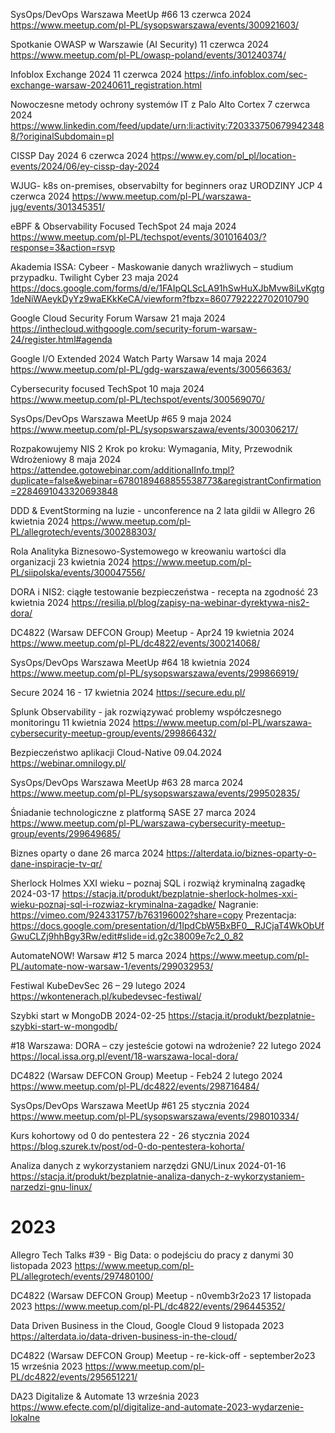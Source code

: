 




SysOps/DevOps Warszawa MeetUp #66 
13 czerwca 2024
https://www.meetup.com/pl-PL/sysopswarszawa/events/300921603/







Spotkanie OWASP w Warszawie (AI Security)
11 czerwca 2024
https://www.meetup.com/pl-PL/owasp-poland/events/301240374/




Infoblox Exchange 2024
11 czerwca 2024
https://info.infoblox.com/sec-exchange-warsaw-20240611_registration.html




Nowoczesne metody ochrony systemów IT z Palo Alto Cortex
7 czerwca 2024
https://www.linkedin.com/feed/update/urn:li:activity:7203337506799423488/?originalSubdomain=pl




CISSP Day 2024
6 czerwca 2024
https://www.ey.com/pl_pl/location-events/2024/06/ey-cissp-day-2024




WJUG- k8s on-premises, observabilty for beginners oraz URODZINY JCP
4 czerwca 2024
https://www.meetup.com/pl-PL/warszawa-jug/events/301345351/




eBPF & Observability Focused TechSpot
24 maja 2024
https://www.meetup.com/pl-PL/techspot/events/301016403/?response=3&action=rsvp



Akademia ISSA: Cybeer -  Maskowanie danych wrażliwych – studium przypadku. Twilight Cyber
23 maja 2024
https://docs.google.com/forms/d/e/1FAIpQLScLA91hSwHuXJbMvw8iLvKgtg1deNiWAeykDyYz9waEKkKeCA/viewform?fbzx=8607792222702010790



Google Cloud Security Forum Warsaw
21 maja 2024
https://inthecloud.withgoogle.com/security-forum-warsaw-24/register.html#agenda




Google I/O Extended 2024 Watch Party Warsaw
14 maja 2024
https://www.meetup.com/pl-PL/gdg-warszawa/events/300566363/




Cybersecurity focused TechSpot
10 maja 2024
https://www.meetup.com/pl-PL/techspot/events/300569070/




SysOps/DevOps Warszawa MeetUp #65
9 maja 2024
https://www.meetup.com/pl-PL/sysopswarszawa/events/300306217/




Rozpakowujemy NIS 2 Krok po kroku: Wymagania, Mity, Przewodnik Wdrożeniowy
8 maja 2024
https://attendee.gotowebinar.com/additionalInfo.tmpl?duplicate=false&webinar=6780189468855538773&aregistrantConfirmation=2284691043320693848




DDD & EventStorming na luzie - unconference na 2 lata gildii w Allegro
26 kwietnia 2024
https://www.meetup.com/pl-PL/allegrotech/events/300288303/




Rola Analityka Biznesowo-Systemowego w kreowaniu wartości dla organizacji
23 kwietnia 2024
https://www.meetup.com/pl-PL/siipolska/events/300047556/




DORA i NIS2: ciągłe testowanie bezpieczeństwa - recepta na zgodność
23 kwietnia 2024
https://resilia.pl/blog/zapisy-na-webinar-dyrektywa-nis2-dora/




DC4822 (Warsaw DEFCON Group) Meetup - Apr24
19 kwietnia 2024
https://www.meetup.com/pl-PL/dc4822/events/300214068/




SysOps/DevOps Warszawa MeetUp #64
18 kwietnia 2024
https://www.meetup.com/pl-PL/sysopswarszawa/events/299866919/




Secure 2024
16 - 17 kwietnia 2024
https://secure.edu.pl/




Splunk Observability - jak rozwiązywać problemy współczesnego monitoringu
11 kwietnia 2024
https://www.meetup.com/pl-PL/warszawa-cybersecurity-meetup-group/events/299866432/




Bezpieczeństwo aplikacji Cloud-Native
09.04.2024
https://webinar.omnilogy.pl/




SysOps/DevOps Warszawa MeetUp #63
28 marca 2024
https://www.meetup.com/pl-PL/sysopswarszawa/events/299502835/



Śniadanie technologiczne z platformą SASE 
27 marca 2024
https://www.meetup.com/pl-PL/warszawa-cybersecurity-meetup-group/events/299649685/



Biznes oparty o dane
26 marca 2024
https://alterdata.io/biznes-oparty-o-dane-inspiracje-tv-qr/



Sherlock Holmes XXI wieku – poznaj SQL i rozwiąż kryminalną zagadkę
2024-03-17 
https://stacja.it/produkt/bezplatnie-sherlock-holmes-xxi-wieku-poznaj-sql-i-rozwiaz-kryminalna-zagadke/
Nagranie: https://vimeo.com/924331757/b763196002?share=copy
Prezentacja: https://docs.google.com/presentation/d/1IpdCbW5BxBF0__RJCjaT4WkObUfGwuCLZj9hhBgy3Rw/edit#slide=id.g2c38009e7c2_0_82



AutomateNOW! Warsaw #12
5 marca 2024
https://www.meetup.com/pl-PL/automate-now-warsaw-1/events/299032953/



Festiwal KubeDevSec
26 – 29 lutego 2024
https://wkontenerach.pl/kubedevsec-festiwal/



Szybki start w MongoDB
2024-02-25 
https://stacja.it/produkt/bezplatnie-szybki-start-w-mongodb/



#18 Warszawa: DORA – czy jesteście gotowi na wdrożenie?
22 lutego 2024
https://local.issa.org.pl/event/18-warszawa-local-dora/



DC4822 (Warsaw DEFCON Group) Meetup - Feb24
2 lutego 2024
https://www.meetup.com/pl-PL/dc4822/events/298716484/



SysOps/DevOps Warszawa MeetUp #61
25 stycznia 2024
https://www.meetup.com/pl-PL/sysopswarszawa/events/298010334/



Kurs kohortowy od 0 do pentestera
22 - 26 stycznia 2024
https://blog.szurek.tv/post/od-0-do-pentestera-kohorta/



Analiza danych z wykorzystaniem narzędzi GNU/Linux
2024-01-16 
https://stacja.it/produkt/bezplatnie-analiza-danych-z-wykorzystaniem-narzedzi-gnu-linux/



# 2023


Allegro Tech Talks #39 - Big Data: o podejściu do pracy z danymi
30 listopada 2023
https://www.meetup.com/pl-PL/allegrotech/events/297480100/



DC4822 (Warsaw DEFCON Group) Meetup - n0vemb3r2o23
17 listopada 2023
https://www.meetup.com/pl-PL/dc4822/events/296445352/


Data Driven Business in the Cloud, Google Cloud
9 listopada 2023
https://alterdata.io/data-driven-business-in-the-cloud/



DC4822 (Warsaw DEFCON Group) Meetup - re-kick-off - september2o23
15 września 2023
https://www.meetup.com/pl-PL/dc4822/events/295651221/



DA23 Digitalize & Automate
13 września 2023
https://www.efecte.com/pl/digitalize-and-automate-2023-wydarzenie-lokalne
